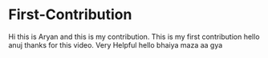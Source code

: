# First-Contribution
Hi this is Aryan and this is my contribution.
This is my first contribution
hello anuj thanks for this video. Very Helpful
hello bhaiya maza aa gya
